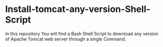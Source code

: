 # Install-tomcat-any-version-Shell-Script
In this repository You will find a Bash Shell Script to download any version of Apache Tomcat web server through a single Command.
